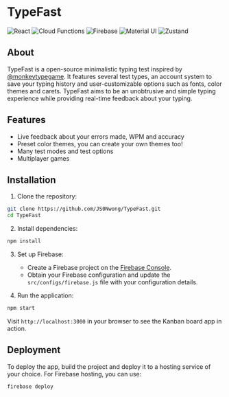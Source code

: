 # TypeFast
![React](https://img.shields.io/badge/React-18.2.0-61dafb)
![Cloud Functions](https://img.shields.io/badge/react_beautiful_dnd-13.0.0-0baf7c)
![Firebase](https://img.shields.io/badge/Firebase-10.5.2-ffa611)
![Material UI](https://img.shields.io/badge/Material_UI-11.11.1-06b6d4)
![Zustand](https://img.shields.io/badge/Zustand-^4.4.6-333383)

## About
TypeFast is a open-source minimalistic typing test inspired by [@monkeytypegame](https://github.com/monkeytypegame/monkeytype). It features several test types, an account system to save your typing history and user-customizable options such as fonts, color themes and carets. TypeFast aims to be an unobtrusive and simple typing experience while providing real-time feedback about your typing.

## Features
- Live feedback about your errors made, WPM and accuracy
- Preset color themes, you can create your own themes too!
- Many test modes and test options
- Multiplayer games

## Installation

1. Clone the repository:

```bash
git clone https://github.com/JS0Nwong/TypeFast.git
cd TypeFast
```

2. Install dependencies:

```bash
npm install
```

3. Set up Firebase:

   - Create a Firebase project on the [Firebase Console](https://console.firebase.google.com/).
   - Obtain your Firebase configuration and update the `src/configs/firebase.js` file with your configuration details.

4. Run the application:

```bash
npm start
```

Visit `http://localhost:3000` in your browser to see the Kanban board app in action.

## Deployment

To deploy the app, build the project and deploy it to a hosting service of your choice. For Firebase hosting, you can use:

```bash
firebase deploy
```

